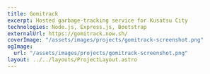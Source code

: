 ```yaml
---
title: Gomitrack
excerpt: Hosted garbage-tracking service for Kusatsu City
technologies: Node.js, Express.js, Bootstrap
externalUrl: https://gomitrack.now.sh/
coverImage: "/assets/images/projects/gomitrack-screenshot.png"
ogImage:
  url: "/assets/images/projects/gomitrack-screenshot.png"
layout: ../../layouts/ProjectLayout.astro
---
```

